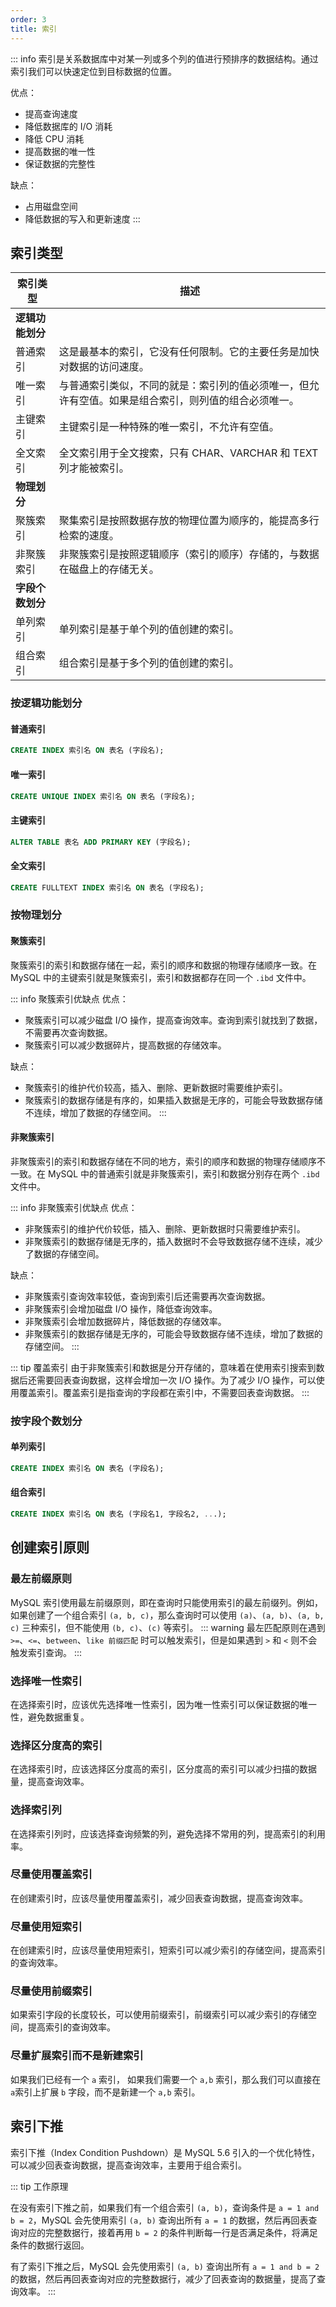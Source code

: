 ```yaml
---
order: 3
title: 索引
---
```


::: info 
索引是关系数据库中对某一列或多个列的值进行预排序的数据结构。通过索引我们可以快速定位到目标数据的位置。

优点：
- 提高查询速度
- 降低数据库的 I/O 消耗
- 降低 CPU 消耗
- 提高数据的唯一性
- 保证数据的完整性

缺点：
- 占用磁盘空间
- 降低数据的写入和更新速度
:::

## 索引类型

| 索引类型         | 描述                                                                                                 |
| ---------------- | ---------------------------------------------------------------------------------------------------- |
| **逻辑功能划分** |                                                                                                      |
| 普通索引         | 这是最基本的索引，它没有任何限制。它的主要任务是加快对数据的访问速度。                               |
| 唯一索引         | 与普通索引类似，不同的就是：索引列的值必须唯一，但允许有空值。如果是组合索引，则列值的组合必须唯一。 |
| 主键索引         | 主键索引是一种特殊的唯一索引，不允许有空值。                                                         |
| 全文索引         | 全文索引用于全文搜索，只有 CHAR、VARCHAR 和 TEXT 列才能被索引。                                      |
| **物理划分**     |                                                                                                      |
| 聚簇索引         | 聚集索引是按照数据存放的物理位置为顺序的，能提高多行检索的速度。                                     |
| 非聚簇索引       | 非聚簇索引是按照逻辑顺序（索引的顺序）存储的，与数据在磁盘上的存储无关。                             |
| **字段个数划分** |                                                                                                      |
| 单列索引         | 单列索引是基于单个列的值创建的索引。                                                                 |
| 组合索引         | 组合索引是基于多个列的值创建的索引。                                                                 |

### 按逻辑功能划分

#### 普通索引

```sql
CREATE INDEX 索引名 ON 表名 (字段名);
```

#### 唯一索引

```sql
CREATE UNIQUE INDEX 索引名 ON 表名 (字段名);
```

#### 主键索引

```sql
ALTER TABLE 表名 ADD PRIMARY KEY (字段名);
```

#### 全文索引

```sql
CREATE FULLTEXT INDEX 索引名 ON 表名 (字段名);
```

### 按物理划分

#### 聚簇索引

聚簇索引的索引和数据存储在一起，索引的顺序和数据的物理存储顺序一致。在 MySQL 中的主键索引就是聚簇索引，索引和数据都存在同一个 `.ibd` 文件中。

::: info 聚簇索引优缺点
优点： 
- 聚簇索引可以减少磁盘 I/O 操作，提高查询效率。查询到索引就找到了数据，不需要再次查询数据。
- 聚簇索引可以减少数据碎片，提高数据的存储效率。

缺点：
- 聚簇索引的维护代价较高，插入、删除、更新数据时需要维护索引。
- 聚簇索引的数据存储是有序的，如果插入数据是无序的，可能会导致数据存储不连续，增加了数据的存储空间。
:::

#### 非聚簇索引

非聚簇索引的索引和数据存储在不同的地方，索引的顺序和数据的物理存储顺序不一致。在 MySQL 中的普通索引就是非聚簇索引，索引和数据分别存在两个 `.ibd` 文件中。

::: info 非聚簇索引优缺点
优点：
- 非聚簇索引的维护代价较低，插入、删除、更新数据时只需要维护索引。
- 非聚簇索引的数据存储是无序的，插入数据时不会导致数据存储不连续，减少了数据的存储空间。

缺点：
- 非聚簇索引查询效率较低，查询到索引后还需要再次查询数据。
- 非聚簇索引会增加磁盘 I/O 操作，降低查询效率。
- 非聚簇索引会增加数据碎片，降低数据的存储效率。
- 非聚簇索引的数据存储是无序的，可能会导致数据存储不连续，增加了数据的存储空间。
:::


::: tip 覆盖索引
由于非聚簇索引和数据是分开存储的，意味着在使用索引搜索到数据后还需要回表查询数据，这样会增加一次 I/O 操作。为了减少 I/O 操作，可以使用覆盖索引。覆盖索引是指查询的字段都在索引中，不需要回表查询数据。
:::

### 按字段个数划分

#### 单列索引

```sql
CREATE INDEX 索引名 ON 表名 (字段名);
```

#### 组合索引

```sql
CREATE INDEX 索引名 ON 表名 (字段名1, 字段名2, ...);
```

## 创建索引原则

### 最左前缀原则

MySQL 索引使用最左前缀原则，即在查询时只能使用索引的最左前缀列。例如，如果创建了一个组合索引 `(a, b, c)`，那么查询时可以使用 `(a)`、`(a, b)`、`(a, b, c)` 三种索引，但不能使用 `(b, c)`、`(c)` 等索引。 
::: warning
最左匹配原则在遇到 `>=`、`<=`、`between`、`like 前缀匹配` 时可以触发索引，但是如果遇到 `>` 和 `<` 则不会触发索引查询。
:::

### 选择唯一性索引

在选择索引时，应该优先选择唯一性索引，因为唯一性索引可以保证数据的唯一性，避免数据重复。

### 选择区分度高的索引

在选择索引时，应该选择区分度高的索引，区分度高的索引可以减少扫描的数据量，提高查询效率。

### 选择索引列

在选择索引列时，应该选择查询频繁的列，避免选择不常用的列，提高索引的利用率。

### 尽量使用覆盖索引

在创建索引时，应该尽量使用覆盖索引，减少回表查询数据，提高查询效率。

### 尽量使用短索引

在创建索引时，应该尽量使用短索引，短索引可以减少索引的存储空间，提高索引的查询效率。

### 尽量使用前缀索引

如果索引字段的长度较长，可以使用前缀索引，前缀索引可以减少索引的存储空间，提高索引的查询效率。

### 尽量扩展索引而不是新建索引

如果我们已经有一个 `a` 索引， 如果我们需要一个 `a,b` 索引，那么我们可以直接在 `a`索引上扩展 `b` 字段，而不是新建一个 `a,b` 索引。


## 索引下推

索引下推（Index Condition Pushdown）是 MySQL 5.6 引入的一个优化特性，可以减少回表查询数据，提高查询效率，主要用于组合索引。

::: tip 工作原理

在没有索引下推之前，如果我们有一个组合索引 `(a, b)`，查询条件是 `a = 1 and b = 2`，MySQL 会先使用索引 `(a, b)` 查询出所有 `a = 1` 的数据，然后再回表查询对应的完整数据行，接着再用 `b = 2` 的条件判断每一行是否满足条件，将满足条件的数据行返回。

有了索引下推之后，MySQL 会先使用索引 `(a, b)` 查询出所有 `a = 1 and b = 2` 的数据，然后再回表查询对应的完整数据行，减少了回表查询的数据量，提高了查询效率。
:::


